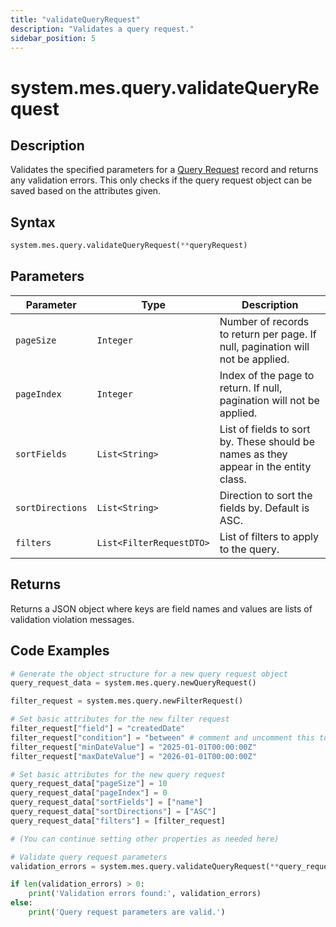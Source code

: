 ```yaml
---
title: "validateQueryRequest"
description: "Validates a query request."
sidebar_position: 5
---
```


# system.mes.query.validateQueryRequest

## Description

Validates the specified parameters for a [Query Request](./new-query-request) record and returns any validation errors.
This only checks if the query request object can be saved based on the attributes given.

## Syntax

```python
system.mes.query.validateQueryRequest(**queryRequest)
```

## Parameters

| Parameter        | Type                      | Description                                                                                                    |
| ---------------- | ------------------------- | -------------------------------------------------------------------------------------------------------------- |
| `pageSize`       | `Integer`                 | Number of records to return per page. If null, pagination will not be applied.                                |
| `pageIndex`      | `Integer`                 | Index of the page to return. If null, pagination will not be applied.                                         |
| `sortFields`     | `List<String>`            | List of fields to sort by. These should be names as they appear in the entity class.                          |
| `sortDirections` | `List<String>`            | Direction to sort the fields by. Default is ASC.                                                              |
| `filters`        | `List<FilterRequestDTO>`  | List of filters to apply to the query.                                                                        |

## Returns

Returns a JSON object where keys are field names and values are lists of validation violation messages.

## Code Examples

```python
# Generate the object structure for a new query request object
query_request_data = system.mes.query.newQueryRequest()

filter_request = system.mes.query.newFilterRequest()

# Set basic attributes for the new filter request
filter_request["field"] = "createdDate"
filter_request["condition"] = "between" # comment and uncomment this to make the validation fail.
filter_request["minDateValue"] = "2025-01-01T00:00:00Z"
filter_request["maxDateValue"] = "2026-01-01T00:00:00Z"

# Set basic attributes for the new query request
query_request_data["pageSize"] = 10
query_request_data["pageIndex"] = 0
query_request_data["sortFields"] = ["name"]
query_request_data["sortDirections"] = ["ASC"]
query_request_data["filters"] = [filter_request]

# (You can continue setting other properties as needed here)

# Validate query request parameters
validation_errors = system.mes.query.validateQueryRequest(**query_request_data)

if len(validation_errors) > 0:
    print('Validation errors found:', validation_errors)
else:
    print('Query request parameters are valid.')
```

